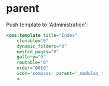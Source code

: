 # parent

Push template to 'Administration':

```xml
<cms:template title="Index"
    clonable="0"
    dynamic_folders="0"
    nested_pages="0"
    gallery="0"
    routable="0"
    order="0010"
    icon='compass' parent='_modules_'
    >
```
